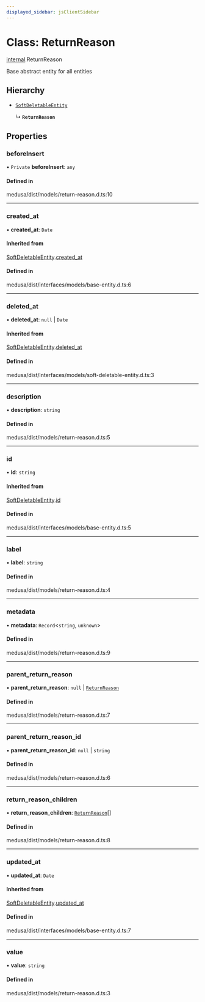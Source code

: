 ```yaml
---
displayed_sidebar: jsClientSidebar
---
```


# Class: ReturnReason

[internal](../modules/internal.md).ReturnReason

Base abstract entity for all entities

## Hierarchy

- [`SoftDeletableEntity`](internal.SoftDeletableEntity.md)

  ↳ **`ReturnReason`**

## Properties

### beforeInsert

• `Private` **beforeInsert**: `any`

#### Defined in

medusa/dist/models/return-reason.d.ts:10

___

### created\_at

• **created\_at**: `Date`

#### Inherited from

[SoftDeletableEntity](internal.SoftDeletableEntity.md).[created_at](internal.SoftDeletableEntity.md#created_at)

#### Defined in

medusa/dist/interfaces/models/base-entity.d.ts:6

___

### deleted\_at

• **deleted\_at**: ``null`` \| `Date`

#### Inherited from

[SoftDeletableEntity](internal.SoftDeletableEntity.md).[deleted_at](internal.SoftDeletableEntity.md#deleted_at)

#### Defined in

medusa/dist/interfaces/models/soft-deletable-entity.d.ts:3

___

### description

• **description**: `string`

#### Defined in

medusa/dist/models/return-reason.d.ts:5

___

### id

• **id**: `string`

#### Inherited from

[SoftDeletableEntity](internal.SoftDeletableEntity.md).[id](internal.SoftDeletableEntity.md#id)

#### Defined in

medusa/dist/interfaces/models/base-entity.d.ts:5

___

### label

• **label**: `string`

#### Defined in

medusa/dist/models/return-reason.d.ts:4

___

### metadata

• **metadata**: `Record`<`string`, `unknown`\>

#### Defined in

medusa/dist/models/return-reason.d.ts:9

___

### parent\_return\_reason

• **parent\_return\_reason**: ``null`` \| [`ReturnReason`](internal.ReturnReason.md)

#### Defined in

medusa/dist/models/return-reason.d.ts:7

___

### parent\_return\_reason\_id

• **parent\_return\_reason\_id**: ``null`` \| `string`

#### Defined in

medusa/dist/models/return-reason.d.ts:6

___

### return\_reason\_children

• **return\_reason\_children**: [`ReturnReason`](internal.ReturnReason.md)[]

#### Defined in

medusa/dist/models/return-reason.d.ts:8

___

### updated\_at

• **updated\_at**: `Date`

#### Inherited from

[SoftDeletableEntity](internal.SoftDeletableEntity.md).[updated_at](internal.SoftDeletableEntity.md#updated_at)

#### Defined in

medusa/dist/interfaces/models/base-entity.d.ts:7

___

### value

• **value**: `string`

#### Defined in

medusa/dist/models/return-reason.d.ts:3
